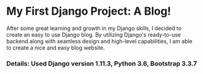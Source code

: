 # My First Django Project: A Blog!

After some great learning and growth in my Django skills, I decided to create an easy to use
Django blog. By utilizing Django's ready-to-use backend along with seamless design and high-level
capabilities, I am able to create a nice and easy blog website.

### Details: Used Django version 1.11.3, Python 3.6, Bootstrap 3.3.7